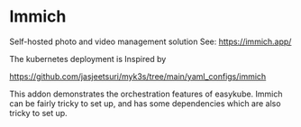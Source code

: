 # Immich

Self-hosted photo and video management solution 
See: https://immich.app/


The kubernetes deployment is Inspired by

https://github.com/jasjeetsuri/myk3s/tree/main/yaml_configs/immich

This addon demonstrates the orchestration features of easykube. Immich can be fairly tricky to set up, and has some dependencies which are also tricky to set up. 

